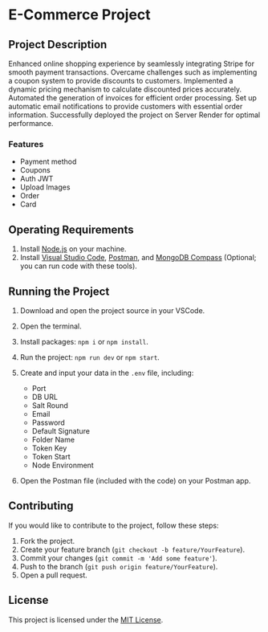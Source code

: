 # E-Commerce Project

## Project Description

Enhanced online shopping experience by seamlessly integrating Stripe for smooth payment transactions. Overcame challenges such as implementing a coupon system to provide discounts to customers. Implemented a dynamic pricing mechanism to calculate discounted prices accurately. Automated the generation of invoices for efficient order processing. Set up automatic email notifications to provide customers with essential order information. Successfully deployed the project on Server Render for optimal performance.

### Features

- Payment method
- Coupons
- Auth JWT
- Upload Images
- Order
- Card

## Operating Requirements

1. Install [Node.js](https://nodejs.org/en/download) on your machine.
2. Install [Visual Studio Code](https://code.visualstudio.com/download), [Postman](https://www.postman.com/downloads/), and [MongoDB Compass](https://www.mongodb.com/try/download/compass) (Optional; you can run code with these tools).

## Running the Project

1. Download and open the project source in your VSCode.
2. Open the terminal.
3. Install packages: `npm i` or `npm install`.
4. Run the project: `npm run dev` or `npm start`.
5. Create and input your data in the `.env` file, including:

   - Port
   - DB URL
   - Salt Round
   - Email
   - Password
   - Default Signature
   - Folder Name
   - Token Key
   - Token Start
   - Node Environment

6. Open the Postman file (included with the code) on your Postman app.

## Contributing

If you would like to contribute to the project, follow these steps:

1. Fork the project.
2. Create your feature branch (`git checkout -b feature/YourFeature`).
3. Commit your changes (`git commit -m 'Add some feature'`).
4. Push to the branch (`git push origin feature/YourFeature`).
5. Open a pull request.

## License

This project is licensed under the [MIT License](LICENSE).
